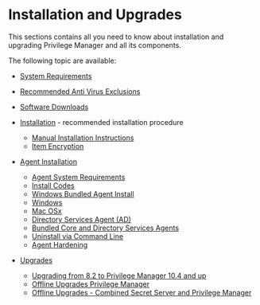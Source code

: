 [title]: # (Installation and Upgrades)
[tags]: # (setup)
[priority]: # (1500)
# Installation and Upgrades

This sections contains all you need to know about installation and upgrading Privilege Manager and all its components.

The following topic are available:

* [System Requirements](sysreq.md)
* [Recommended Anti Virus Exclusions](antivirus-exclusions.md)
* [Software Downloads](sw-downloads.md)
* [Installation](installation/index.md) - recommended installation procedure
  * [Manual Installation Instructions](installation/installation-adv.md)
  * [Item Encryption](installation/item-encryption.md)
* [Agent Installation](agents/index.md)
  * [Agent System Requirements](agents/agent-sysreq.md)
  * [Install Codes](agents/installcode.md)
  * [Windows Bundled Agent Install](agents/agent-inst-win-bundle.md)
  * [Windows](agents/agent-inst-win.md)
  * [Mac OSx](agents/agent-inst-mac.md)
  * [Directory Services Agent (AD)](agents/agent-inst-win-dsa.md)
  * [Bundled Core and Directory Services Agents](agents/agent-inst-win-dsa-bundle.md)
  * [Uninstall via Command Line](agents/agent-uninstall-cmd.md)
  * [Agent Hardening](../agents/win/agent-hardening.md)

* [Upgrades](upgrades/index.md)
  * [Upgrading from 8.2 to Privilege Manager 10.4 and up](upgrades/upgrades-version-8.md)
  * [Offline Upgrades Privilege Manager](upgrades/offline-upgrade.md)
  * [Offline Upgrades - Combined Secret Server and Privilege Manager](upgrades/offline-upgrades-combined.md)

